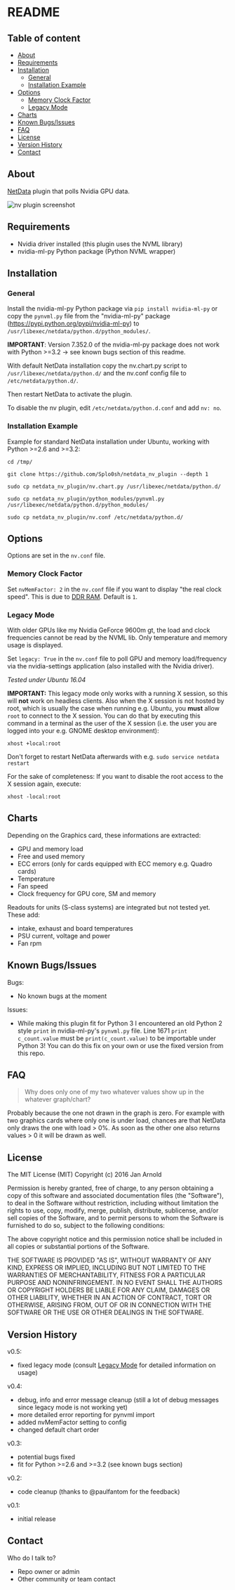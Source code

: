 # README #

## Table of content ##
<!-- MarkdownTOC depth=0 -->

- [About](#about)
- [Requirements](#requirements)
- [Installation](#installation)
	- [General](#general)
	- [Installation Example](#installation-example)
- [Options](#options)
	- [Memory Clock Factor](#memory-clock-factor)
	- [Legacy Mode](#legacy-mode)
- [Charts](#charts)
- [Known Bugs/Issues](#known-bugsissues)
- [FAQ](#faq)
- [License](#license)
- [Version History](#version-history)
- [Contact](#contact)

<!-- /MarkdownTOC -->

## About ##

[NetData](https://github.com/firehol/netdata/) plugin that polls Nvidia GPU data.

![nv plugin screenshot](http://semper.space/netdata_nv/screenshot01.png "Netdata nv plugin")


## Requirements ##

* Nvidia driver installed (this plugin uses the NVML library)
* nvidia-ml-py Python package (Python NVML wrapper)


## Installation ##

### General ###

Install the nvidia-ml-py Python package via `pip install nvidia-ml-py` or copy the `pynvml.py` file from the "nvidia-ml-py" package (https://pypi.python.org/pypi/nvidia-ml-py) to `/usr/libexec/netdata/python.d/python_modules/`.

**IMPORTANT**: Version 7.352.0 of the nvidia-ml-py package does not work with Python >=3.2 -> see known bugs section of this readme.

With default NetData installation copy the nv.chart.py script to `/usr/libexec/netdata/python.d/` and the nv.conf config file to `/etc/netdata/python.d/`.

Then restart NetData to activate the plugin.

To disable the nv plugin, edit `/etc/netdata/python.d.conf` and add `nv: no`.


### Installation Example ###

Example for standard NetData installation under Ubuntu, working with Python >=2.6 and >=3.2:

```
cd /tmp/

git clone https://github.com/Splo0sh/netdata_nv_plugin --depth 1

sudo cp netdata_nv_plugin/nv.chart.py /usr/libexec/netdata/python.d/

sudo cp netdata_nv_plugin/python_modules/pynvml.py /usr/libexec/netdata/python.d/python_modules/

sudo cp netdata_nv_plugin/nv.conf /etc/netdata/python.d/
```


## Options ##

Options are set in the `nv.conf` file.
### Memory Clock Factor ###

Set `nvMemFactor: 2` in the `nv.conf` file if you want to display "the real clock speed". This is due to [DDR RAM](https://en.wikipedia.org/wiki/DDR_SDRAM#Double_data_rate_.28DDR.29_SDRAM_specification). Default is `1`.


### Legacy Mode ###

With older GPUs like my Nvidia GeForce 9600m gt, the load and clock frequencies cannot be read by the NVML lib. Only temperature and memory usage is displayed.

Set `legacy: True` in the `nv.conf` file to poll GPU and memory load/frequency via the nvidia-settings application (also installed with the Nvidia driver).

*Tested under Ubuntu 16.04*

**IMPORTANT:** This legacy mode only works with a running X session, so this will **not** work on headless clients. Also when the X session is not hosted by root, which is usually the case when running e.g. Ubuntu, you **must** allow `root` to connect to the X session. You can do that by executing this command in a terminal as the user of the X session (i.e. the user you are logged into your e.g. GNOME desktop environment):

`xhost +local:root`

Don't forget to restart NetData afterwards with e.g. `sudo service netdata restart`

For the sake of completeness: If you want to disable the root access to the X session again, execute:

`xhost -local:root`



## Charts ##

Depending on the Graphics card, these informations are extracted:

- GPU and memory load
- Free and used memory
- ECC errors (only for cards equipped with ECC memory e.g. Quadro cards)
- Temperature
- Fan speed
- Clock frequency for GPU core, SM and memory

Readouts for units (S-class systems) are integrated but not tested yet. These add:

- intake, exhaust and board temperatures
- PSU current, voltage and power
- Fan rpm


## Known Bugs/Issues ##

Bugs:
* No known bugs at the moment

Issues:
* While making this plugin fit for Python 3 I encountered an old Python 2 style `print` in nvidia-ml-py's `pynvml.py` file. Line 1671 `print c_count.value` must be `print(c_count.value)` to be importable under Python 3!
You can do this fix on your own or use the fixed version from this repo.


## FAQ ##

> Why does only one of my two whatever values show up in the whatever graph/chart?

Probably because the one not drawn in the graph is zero. For example with two graphics cards where only one is under load, chances are that NetData only draws the one with load > 0%. As soon as the other one also returns values > 0 it will be drawn as well.


## License ##

The MIT License (MIT)
Copyright (c) 2016 Jan Arnold

Permission is hereby granted, free of charge, to any person obtaining a copy of this software and associated documentation files (the "Software"), to deal in the Software without restriction, including without limitation the rights to use, copy, modify, merge, publish, distribute, sublicense, and/or sell copies of the Software, and to permit persons to whom the Software is furnished to do so, subject to the following conditions:

The above copyright notice and this permission notice shall be included in all copies or substantial portions of the Software.

THE SOFTWARE IS PROVIDED "AS IS", WITHOUT WARRANTY OF ANY KIND, EXPRESS OR IMPLIED, INCLUDING BUT NOT LIMITED TO THE WARRANTIES OF MERCHANTABILITY, FITNESS FOR A PARTICULAR PURPOSE AND NONINFRINGEMENT. IN NO EVENT SHALL THE AUTHORS OR COPYRIGHT HOLDERS BE LIABLE FOR ANY CLAIM, DAMAGES OR OTHER LIABILITY, WHETHER IN AN ACTION OF CONTRACT, TORT OR OTHERWISE, ARISING FROM, OUT OF OR IN CONNECTION WITH THE SOFTWARE OR THE USE OR OTHER DEALINGS IN THE SOFTWARE.

## Version History ##

v0.5:
* fixed legacy mode (consult [Legacy Mode](#legacy-mode) for detailed information on usage)

v0.4:
* debug, info and error message cleanup (still a lot of debug messages since legacy mode is not working yet)
* more detailed error reporting for pynvml import
* added nvMemFactor setting to config
* changed default chart order

v0.3:
* potential bugs fixed
* fit for Python >=2.6 and >=3.2 (see known bugs section)

v0.2:
* code cleanup (thanks to @paulfantom for the feedback)

v0.1:
* initial release



## Contact ##

Who do I talk to?

* Repo owner or admin
* Other community or team contact
